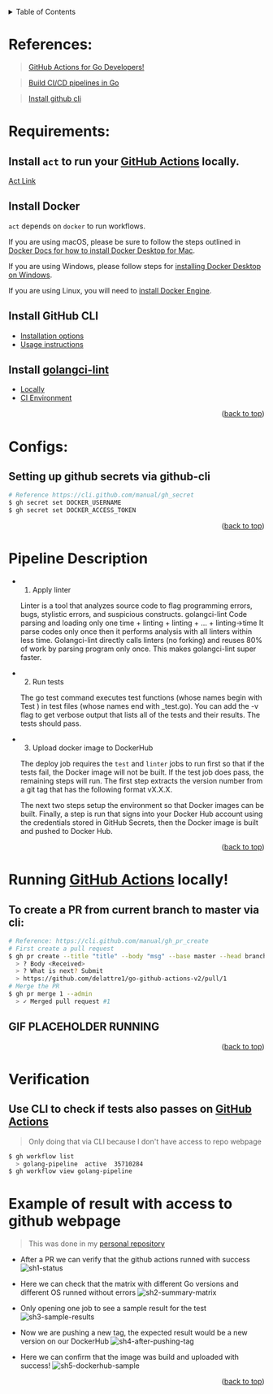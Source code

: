 <a name="readme-top"></a>
<!-- TABLE OF CONTENTS -->
<details>
<summary>Table of Contents</summary>
  <ol>
    <li><a href="#references">References</a></li>
    <li><a href="#requirements">Requirements</a></li>
    <li><a href="#configs">Configs</a></li>
    <li><a href="#pipeline-description">Pipeline Description</a></li>
    <li><a href="#running-github-actions-locally">Running Locally</a></li>
    <li><a href="#verification">Verification</a></li>
  </ol>
</details>

<!-- REFERENCES -->
# References:
> [GitHub Actions for Go Developers!](https://www.youtube.com/watch?v=KVrL_UHJ7kQ)

> [Build CI/CD pipelines in Go](https://dev.to/gopher/build-ci-cd-pipelines-in-go-with-github-actions-and-dockers-1ko7)

> [Install github cli](https://github.com/cli/cli)

<!-- REQUIREMENTS -->
# Requirements:
## Install `act` to run your [GitHub Actions](https://developer.github.com/actions/) locally. 
[Act Link](https://github.com/nektos/act)

## Install Docker

`act` depends on `docker` to run workflows.

If you are using macOS, please be sure to follow the steps outlined in [Docker Docs for how to install Docker Desktop for Mac](https://docs.docker.com/docker-for-mac/install/).

If you are using Windows, please follow steps for [installing Docker Desktop on Windows](https://docs.docker.com/docker-for-windows/install/).

If you are using Linux, you will need to [install Docker Engine](https://docs.docker.com/engine/install/).

## Install GitHub CLI 
- [Installation options](https://github.com/cli/cli/blob/trunk/README.md#installation)
- [Usage instructions](https://cli.github.com/manual/)

## Install [golangci-lint](https://github.com/golangci/golangci-lint)
- [Locally](https://golangci-lint.run/usage/install/#local-installation)
- [CI Environment](https://golangci-lint.run/usage/install/#ci-installation)

<p align="right">(<a href="#readme-top">back to top</a>)</p>

<!-- CONFIGS -->
# Configs:

## Setting up github secrets via github-cli
``` bash
# Reference https://cli.github.com/manual/gh_secret
$ gh secret set DOCKER_USERNAME
$ gh secret set DOCKER_ACCESS_TOKEN
```

<p align="right">(<a href="#readme-top">back to top</a>)</p>

<!-- PIPELINE DESCRIPTION -->
# Pipeline Description

- 1) Apply linter 

  Linter is a tool that analyzes source code to flag programming errors, bugs, stylistic errors, and suspicious constructs.
  golangci-lint
  Code parsing and loading only one time + linting + linting + … + linting→time
  It parse codes only once then it performs analysis with all linters within less time. Golangci-lint directly calls linters (no forking) and reuses 80% of work by parsing program only once. This makes golangci-lint super faster.

- 2) Run tests

  The go test command executes test functions (whose names begin with Test ) in test files (whose names end with _test.go). You can add the -v flag to get verbose output that lists all of the tests and their results. The tests should pass.

- 3) Upload docker image to DockerHub

  The deploy job requires the `test` and `linter` jobs to run first so that if the tests fail, the Docker image will not be built. If the test job does pass, the remaining steps will run. The first step extracts the version number from a git tag that has the following format vX.X.X.

  The next two steps setup the environment so that Docker images can be built. Finally, a step is run that signs into your Docker Hub account using the credentials stored in GitHub Secrets, then the Docker image is built and pushed to Docker Hub.

<p align="right">(<a href="#readme-top">back to top</a>)</p>

<!-- RUNNING LOCALLY -->
# Running [GitHub Actions](https://developer.github.com/actions/) locally!

## To create a PR from current branch to master via cli:
``` bash
# Reference: https://cli.github.com/manual/gh_pr_create
# First create a pull request
$ gh pr create --title "title" --body "msg" --base master --head branch-to-merge
  > ? Body <Received>
  > ? What is next? Submit
  > https://github.com/delattre1/go-github-actions-v2/pull/1 
# Merge the PR
$ gh pr merge 1 --admin
  > ✓ Merged pull request #1
```

## GIF PLACEHOLDER RUNNING




<p align="right">(<a href="#readme-top">back to top</a>)</p>

<!-- VERIFICATION -->
# Verification
## Use CLI to check if tests also passes on [GitHub Actions](https://developer.github.com/actions/)
> Only doing that via CLI because I don't have access to repo webpage
``` bash
$ gh workflow list
  > golang-pipeline  active  35710284
$ gh workflow view golang-pipeline
```

# Example of result with access to github webpage
> This was done in my [personal repository](https://github.com/delattre1/go-github-actions-v2)

- After a PR we can verify that the github actions runned with success
![sh1-status]

- Here we can check that the matrix with different Go versions and different OS runned without errors
![sh2-summary-matrix]

- Only opening one job to see a sample result for the test
![sh3-sample-results]

- Now we are pushing a new tag, the expected result would be a new version on our DockerHub
![sh4-after-pushing-tag]

- Here we can confirm that the image was build and uploaded with success!
![sh5-dockerhub-sample]

<p align="right">(<a href="#readme-top">back to top</a>)</p>

<!-- MARKDOWN LINKS & IMAGES -->
[sh1-status]:           img/1-status-workflow-github.png
[sh2-summary-matrix]:   img/2-summary-matrix-workflow.png
[sh3-sample-results]:   img/3-sample-result.png
[sh4-after-pushing-tag]:img/4-after-pushing-tag.png
[sh5-dockerhub-sample]: img/5-dockerhub.png



